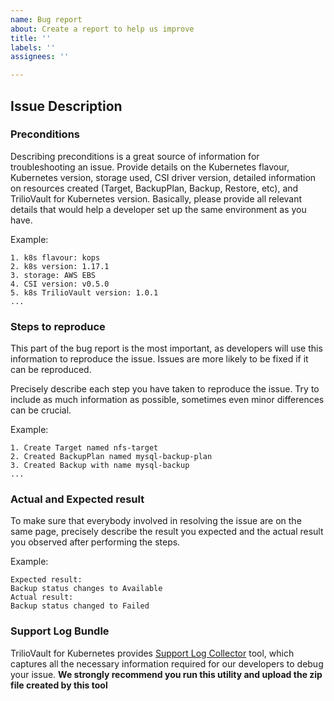 ```yaml
---
name: Bug report
about: Create a report to help us improve
title: ''
labels: ''
assignees: ''

---
```


## Issue Description

### Preconditions

Describing preconditions is a great source of information for troubleshooting an issue. Provide details on the Kubernetes flavour, Kubernetes version, storage used,  CSI driver version, detailed information on resources created (Target, BackupPlan, Backup, Restore, etc), and TrilioVault for Kubernetes version. Basically, please provide all relevant details that would help a developer set up the same environment as you have.

Example:

```
1. k8s flavour: kops
2. k8s version: 1.17.1
3. storage: AWS EBS
4. CSI version: v0.5.0
5. k8s TrilioVault version: 1.0.1
...
```

### Steps to reproduce

This part of the bug report is the most important, as developers will use this information to reproduce the issue. Issues are more likely to be fixed if it can be reproduced.

Precisely describe each step you have taken to reproduce the issue. Try to include as much information as possible, sometimes even minor differences can be crucial.

Example:

```
1. Create Target named nfs-target
2. Created BackupPlan named mysql-backup-plan
3. Created Backup with name mysql-backup
...

```

### Actual and Expected result

To make sure that everybody involved in resolving the issue are on the same page, precisely describe the result you expected and the actual result you observed after performing the steps.

Example:

```
Expected result:
Backup status changes to Available
Actual result:
Backup status changed to Failed

```

### Support Log Bundle

TrilioVault for Kubernetes provides [Support Log Collector](https://github.com/triliovault-k8s-issues/triliovault-k8s-issues/blob/master/tools/log_collector/README.md) tool, which captures all the necessary information required for our developers to debug your issue. **We strongly recommend you run this utility and upload the zip file created by this tool**
